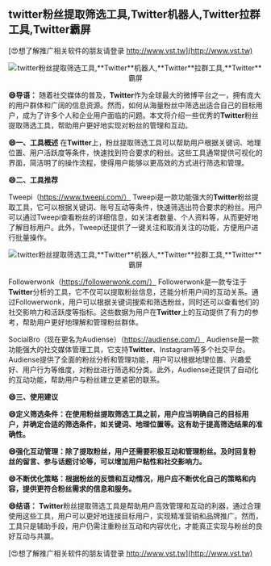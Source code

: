 ## **twitter粉丝提取筛选工具,**Twitter**机器人,**Twitter**拉群工具,**Twitter**霸屏**

[😍想了解推广相关软件的朋友请登录 http://www.vst.tw](http://www.vst.tw)

 <center><img src="https://vst.tw/MP4/tuiguang/png/8.png" alt="twitter粉丝提取筛选工具,**Twitter**机器人,**Twitter**拉群工具,**Twitter**霸屏"></center>

**😄导语：**
随着社交媒体的普及，**Twitter**作为全球最大的微博平台之一，拥有庞大的用户群体和广阔的信息资源。然而，如何从海量粉丝中筛选出适合自己的目标用户，成为了许多个人和企业用户面临的问题。本文将介绍一些优秀的**Twitter**粉丝提取筛选工具，帮助用户更好地实现对粉丝的管理和互动。

**😄一、工具概述**
在**Twitter**上，粉丝提取筛选工具可以帮助用户根据关键词、地理位置、用户活跃度等条件，快速找到符合要求的粉丝。这些工具通常提供可视化的界面，简洁明了的操作流程，使得用户能够以更高效的方式进行筛选和管理。

**😄二、工具推荐**

Tweepi（https://www.tweepi.com/）
Tweepi是一款功能强大的**Twitter**粉丝提取工具，它可以根据关键词、账号互动等条件，快速筛选出符合要求的粉丝。用户可以通过Tweepi查看粉丝的详细信息，如关注者数量、个人资料等，从而更好地了解目标用户。此外，Tweepi还提供了一键关注和取消关注的功能，方便用户进行批量操作。

 <center><img src="https://vst.tw/MP4/tuiguang/png/2.png" alt="twitter粉丝提取筛选工具,**Twitter**机器人,**Twitter**拉群工具,**Twitter**霸屏"></center>

Followerwonk（https://followerwonk.com/）
Followerwonk是一款专注于**Twitter**分析的工具，它不仅可以提取粉丝信息，还能分析用户间的互动关系。通过Followerwonk，用户可以根据关键词搜索和筛选粉丝，同时还可以查看他们的社交影响力和活跃度等指标。这些数据为用户在**Twitter**上的互动提供了有力的参考，帮助用户更好地理解和管理粉丝群体。

SocialBro（现在更名为Audiense）（https://audiense.com/）
Audiense是一款功能强大的社交媒体管理工具，它支持**Twitter**、Instagram等多个社交平台。Audiense提供了全面的粉丝分析和管理功能，用户可以根据地理位置、兴趣爱好、用户行为等维度，对粉丝进行筛选和分类。此外，Audiense还提供了自动化的互动功能，帮助用户与粉丝建立更紧密的联系。

**😄三、使用建议**

**😄定义筛选条件：在使用粉丝提取筛选工具之前，用户应当明确自己的目标用户，并确定合适的筛选条件，如关键词、地理位置等。这有助于提高筛选结果的准确性。**

**😄强化互动管理：除了提取粉丝，用户还需要积极互动和管理粉丝。及时回复粉丝的留言、参与话题讨论等，可以增加用户粘性和社交影响力。**

**😄不断优化策略：根据粉丝的反馈和互动情况，用户应不断优化自己的策略和内容，提供更符合粉丝需求的信息和服务。**

**😄结语：**
**Twitter**粉丝提取筛选工具是帮助用户高效管理和互动的利器，通过合理使用这些工具，用户可以更好地连接目标用户，实现精准营销和品牌推广。然而，工具只是辅助手段，用户仍需注重粉丝互动和内容优化，才能真正实现与粉丝的良好互动与共赢。

[😍想了解推广相关软件的朋友请登录 http://www.vst.tw](http://www.vst.tw)



